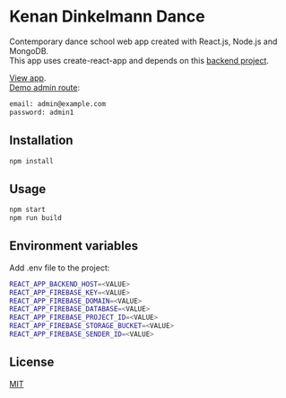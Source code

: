 # Kenan Dinkelmann Dance

Contemporary dance school web app created with React.js, Node.js and MongoDB.  
This app uses create-react-app and depends on this [backend project](https://github.com/DavideDeFeudis/kenan-backend).  

[View app](https://dev-kenandinkelmanndance.netlify.com/).   
[Demo admin route](https://dev-kenandinkelmanndance.netlify.com/admin):

```bash
email: admin@example.com
password: admin1
```

## Installation

```bash
npm install
```

## Usage

```bash
npm start
npm run build
```

## Environment variables

Add .env file to the project:

```bash
REACT_APP_BACKEND_HOST=<VALUE>
REACT_APP_FIREBASE_KEY=<VALUE>
REACT_APP_FIREBASE_DOMAIN=<VALUE>
REACT_APP_FIREBASE_DATABASE=<VALUE>
REACT_APP_FIREBASE_PROJECT_ID=<VALUE>
REACT_APP_FIREBASE_STORAGE_BUCKET=<VALUE>
REACT_APP_FIREBASE_SENDER_ID=<VALUE>
```

## License
[MIT](https://choosealicense.com/licenses/mit/)